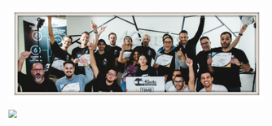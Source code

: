 ![horizontal students](https://github.com/4GeeksAcademy/About-4Geeks-Academy/blob/master/site/static/horizontal_framed.jpg?raw=true)


<a href="https://github.com/4GeeksAcademy/About-4Geeks-Academy/graphs/contributors">
  <img src="https://contributors-img.web.app/image?repo=4GeeksAcademy/About-4Geeks-Academy" />
</a>
